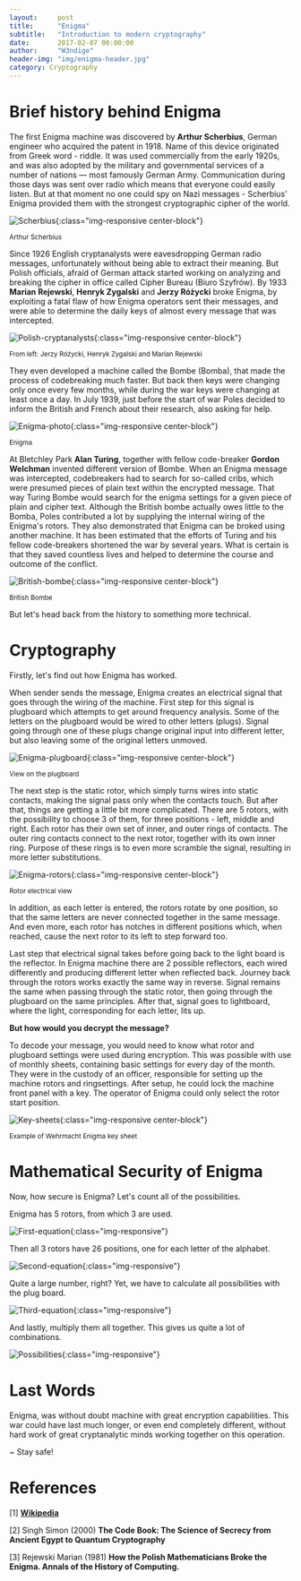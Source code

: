 ```yaml
---
layout:     post
title:      "Enigma"
subtitle:   "Introduction to modern cryptography"
date:       2017-02-07 00:00:00
author:     "W3ndige"
header-img: "img/enigma-header.jpg"
category: Cryptography
---
```


<h1>Brief history behind Enigma</h1>

<p>The first Enigma machine was discovered by <b>Arthur Scherbius</b>, German engineer who acquired the patent in 1918. Name of this device originated from Greek word - riddle.  It was used commercially from the early 1920s, and was also adopted by the military and governmental services of a number of nations — most famously German Army. Communication during those days was sent over radio which means that everyone could easily listen. But at that moment no one could spy on Nazi messages - Scherbius' Enigma provided them with the strongest cryptographic cipher of the world. </p>

![Scherbius](/img/enigma/scherbius.jpg){:class="img-responsive center-block"}
<p class="text-center"><small>Arthur Scherbius</small></p>

<p>Since 1926 English cryptanalysts were eavesdropping German radio messages, unfortunately without being able to extract their meaning. But Polish officials, afraid of German attack started working on analyzing and breaking the cipher in office called Cipher Bureau (Biuro Szyfrów). By 1933 <b>Marian Rejewski</b>, <b>Henryk Zygalski</b> and <b>Jerzy Różycki</b> broke Enigma, by exploiting a fatal flaw of how Enigma operators sent their messages, and were able to determine the daily keys of almost every message that was intercepted. </p>

![Polish-cryptanalysts](/img/enigma/polish-crypto-breakers.jpg){:class="img-responsive center-block"}
<p class="text-center"><small>From left: Jerzy Różycki, Henryk Zygalski and Marian Rejewski</small></p>

<p> They even developed a machine called the Bombe (Bomba), that made the process of codebreaking much faster. But back then keys were changing only once every few months, while during the war keys were changing at least once a day. In July 1939, just before the start of war Poles decided to inform the British and French about their research, also asking for help.   </p>

![Enigma-photo](/img/enigma/enigma-machine.jpg){:class="img-responsive center-block"}
<p class="text-center"><small>Enigma</small></p>

<p>At Bletchley Park <b>Alan Turing</b>, together with fellow code-breaker <b>Gordon Welchman</b> invented different version of Bombe. When an Enigma message was intercepted, codebreakers had to search for so-called cribs, which were presumed pieces of plain text within the encrypted message. That way Turing Bombe would search for the enigma settings for a given piece of plain and cipher text. Although the British bombe actually owes little to the Bomba, Poles contributed a lot by supplying the internal wiring of the Enigma's rotors. They also demonstrated that Enigma can be broked using another machine. It has been estimated that the efforts of Turing and his fellow code-breakers shortened the war by several years. What is certain is that they saved countless lives and helped to determine the course and outcome of the conflict.</p>

![British-bombe](/img/enigma/bombe.jpeg){:class="img-responsive center-block"}
<p class="text-center"><small>British Bombe</small></p>

<p>But let's head back from the history to something more technical. </p>

<h1>Cryptography</h1>

<p>Firstly, let's find out how Enigma has worked. </p>

<p>When sender sends the message, Enigma creates an electrical signal that goes through the wiring of the machine. First step for this signal is plugboard which attempts to get around frequency analysis. Some of the letters on the plugboard would be wired to other letters (plugs). Signal going through one of these plugs change original input into different letter, but also leaving some of the original letters unmoved. </p>

![Enigma-plugboard](/img/enigma/plugboard.jpg){:class="img-responsive center-block"}
<p class="text-center"><small>View on the plugboard</small></p>

<p>The next step is the static rotor, which simply turns wires into static contacts, making the signal pass only when the contacts touch. But after that, things are getting a little bit more complicated. There are 5 rotors, with the possibility to choose 3 of them, for three positions - left, middle and right. Each rotor has their own set of inner, and outer rings of contacts. The outer ring contacts connect to the next rotor, together with its own inner ring. Purpose of these rings is to even more scramble the signal, resulting in more letter substitutions.  </p>

![Enigma-rotors](/img/enigma/rotors.png){:class="img-responsive center-block"}
<p class="text-center"><small>Rotor electrical view</small></p>

<p>In addition, as each letter is entered, the rotors rotate by one position, so that the same letters are never connected together in the same message. And even more, each rotor has notches in different positions which, when reached, cause the next rotor to its left to step forward too.</p>

<p>Last step that electrical signal takes before going back to the light board is the reflector. In Enigma machine there are 2 possible reflectors, each wired differently and producing different letter when reflected back. Journey back through the rotors works exactly the same way in reverse. Signal remains the same when passing through the static rotor, then going through the plugboard on the same principles. After that, signal goes to lightboard, where the light, corresponding for each letter, lits up.   </p>

<p><b>But how would you decrypt the message? </b></p>

<p>To decode your message, you would need to know what rotor and plugboard settings were used during encryption. This was possible with use of monthly sheets, containing basic settings for every day of the month. They were in the custody of an officer, responsible for setting up the machine rotors and ringsettings. After setup, he could lock the machine front panel with a key. The operator of Enigma could only select the rotor start position.  </p>

![Key-sheets](/img/enigma/key-sheets.jpg){:class="img-responsive center-block"}
<p class="text-center"><small>Example of Wehrmacht Enigma key sheet</small></p>

<h1>Mathematical Security of Enigma</h1>

<p>Now, how secure is Enigma? Let's count all of the possibilities. </p>

<p>Enigma has 5 rotors, from which 3 are used. </p>

![First-equation](/img/enigma/equation_1.png){:class="img-responsive"}

<p>Then all 3 rotors have 26 positions, one for each letter of the alphabet. </p>

![Second-equation](/img/enigma/equation_2.png){:class="img-responsive"}

<p>Quite a large number, right? Yet, we have to calculate all possibilities with the plug board. </p>

![Third-equation](/img/enigma/equation_3.png){:class="img-responsive"}

<p>And lastly, multiply them all together. This gives us quite a lot of combinations.  </p>

![Possibilities](/img/enigma/possibilities.png){:class="img-responsive"}<br>

<h1>Last Words</h1>

<p>Enigma, was without doubt machine with great encryption capabilities. This war could have last much longer, or even end completely different, without hard work of great cryptanalytic minds working together on this operation. </p>

<p>~ Stay safe!</p>

<h1>References</h1>
<p>[1] <a href="https://en.wikipedia.org/wiki/Enigma_machine"><b>Wikipedia</b></a></p>
<p>[2] Singh Simon (2000) <b>The Code Book: The Science of Secrecy from Ancient Egypt to Quantum Cryptography</b></p>
<p>[3] Rejewski Marian (1981) <b>How the Polish Mathematicians Broke the Enigma. Annals of the History of Computing.</b></p>
